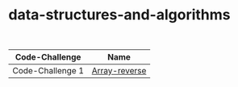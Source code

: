# data-structures-and-algorithms


​




| Code-Challenge| Name |
| ---------------- | ---------------- |
| Code-Challenge 1  | [Array-reverse](array_reveres/README.md)

​

